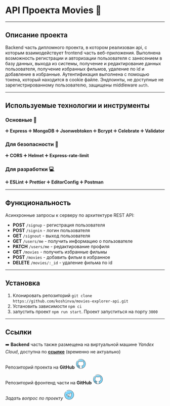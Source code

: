 # API Проекта Movies :movie_camera:

---

## Описание проекта

Backend часть дипломного проекта, в котором реализован api, с которым взаимодействует frontend часть веб-приложения. Выполнена возможность регистрации и авторизации пользователя с занесением в базу данных, выхода из системы, получение и редактирование данных пользователя, получение избранных фильмов, удаление по id и добавление в избранные. Аутентификация выполнена с помощью токена, который находится в cookie файле. Эндпоинты, не доступные не зарегистрированному пользователю, защищены middleware `auth`.

---

## Используемые технологии и инструменты

### Основные :hammer:
:heavy_plus_sign: **Express** :heavy_plus_sign: **MongoDB** :heavy_plus_sign: **Jsonwebtoken** :heavy_plus_sign: **Bcrypt** :heavy_plus_sign: **Celebrate** :heavy_plus_sign: **Validator**
### Для безопасности :passport_control:
:heavy_plus_sign: **CORS** :heavy_plus_sign: **Helmet** :heavy_plus_sign: **Express-rate-limit**
### Для разработки :computer:
:heavy_plus_sign: **ESLint** :heavy_plus_sign: **Prettier** :heavy_plus_sign: **EditorConfig** :heavy_plus_sign: **Postman**

---

## Функциональность

Асинхронные запросы к серверу по архитектуре REST API:

- **POST** `/signup` - регистрация пользователя
- **POST** `/signin` - логин пользователя
- **GET** `/signout` - выход пользователя
- **GET** `/users/me` - получить информацию о пользователе
- **PATCH** `/users/me` - редактирование профиля
- **GET** `/movies` - получить избранные фильмы
- **POST** `/movies` - добавить фильм в избранное
- **DELETE** `/movies/:_id` - удаление фильма по id

---

## Установка

1. Клонировать репозиторий
`git clone https://github.com/koshinva/movies-explorer-api.git`
2. Установить зависимости
`npm ci`
3. запустить проект `npm run start`. Проект запуститься на порту `3000`

---

## Ссылки

:arrow_right: **Backend** часть также размещена на виртуальной машине *Yandex Cloud*, доступна по **[ссылке](https://api.movies.koshinva.nomoredomains.club 'https://api.movies.koshinva.nomoredomains.club')** (временно не актуально)


Репозиторий проекта на **GitHub**
[![Github logo](./image_readme/logo_github_icon_143196.png)](https://github.com/koshinva/movies-explorer-api 'https://github.com/koshinva/movies-explorer-api')

Репозиторий фронтенд части на **GitHub**
[![Github logo](./image_readme/logo_github_icon_143196.png)](https://github.com/koshinva/movies-explorer-frontend 'https://github.com/koshinva/movies-explorer-frontend')



*Задать вопрос по проекту*
[![Telegram logo](./image_readme/logo_telegram_airplane_air_plane_paper_airplane_icon_143170.png)](https://t.me/imp_0593 'https://t.me/imp_0593')

